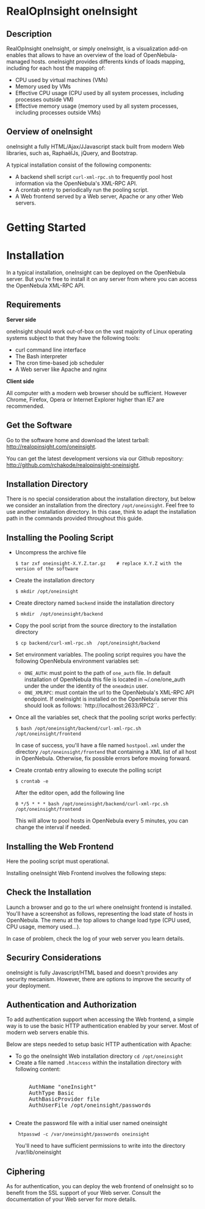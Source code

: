 RealOpInsight oneInsight
========================

Description
--------
RealOpInsight oneInsight, or simply oneInsight, is a visualization add-on enables that allows 
to have an overview of the load of OpenNebula-managed hosts. oneInsight provides differents 
kinds of loads mapping, including for each host the mapping of:

* CPU used by virtual machines (VMs)
* Memory used by VMs
* Effective CPU usage (CPU used by all system processes, including 
  processes outside VM)
* Effective memory usage (memory used by all system processes, including 
  processes outside VMs)

Oerview of oneInsight
---------------------
oneInsight a fully HTML/Ajax/JJavascript stack built from modern Web libraries, 
such as, RaphaëlJs, jQuery, and Bootstrap.

A typical installation consist of the following components:
 
* A backend shell script ``curl-xml-rpc.sh`` to frequently pool host information
  via the OpenNebula's XML-RPC API. 
* A crontab entry to periodically run the pooling script. 
* A Web frontend served by a Web server, Apache or any other Web servers. 


Getting Started
===============

Installation
============
In a typical installation, oneInsight can be deployed on the OpenNebula 
server. But you're free to install it on any server from where you can 
access the OpenNebula XML-RPC API.

Requirements
------------

**Server side**

oneInsight should work out-of-box on the vast majority of Linux operating systems 
subject to that they have the following tools:

  * curl command line interface
  * The Bash interpreter
  * The cron time-based job scheduler
  * A Web server like Apache and nginx 


**Client side**

All computer with a modern web browser should be sufficient. However Chrome, 
Firefox, Opera or Internet Explorer higher than IE7 are recommended.  


Get the Software
----------------
Go to the software home and download the latest tarball: 
http://realopinsight.com/oneinsight.

You can get the latest development versions via our Github repository: 
http://github.com/rchakode/realopinsight-oneinsight.

Installation Directory
----------------------
There is no special consideration about the installation directory, but below 
we consider an installation from the directory ``/opt/oneinsight``. Feel free to 
use another installation directory. In this case, think to adapt the installation 
path in the commands provided throughout this guide.

Installing the Pooling Script
-----------------------------

* Uncompress the archive file
 
    ``$ tar zxf oneinsight-X.Y.Z.tar.gz    # replace X.Y.Z with the version of the software``
 
* Create the installation directory

    ``$ mkdir /opt/oneinsight``

* Create directory named ``backend`` inside the installation directory
   
    ``$ mkdir  /opt/oneinsight/backend``

* Copy the pool script from the source directory to the installation directory

    ``$ cp backend/curl-xml-rpc.sh  /opt/oneinsight/backend``

* Set environment variables. The pooling script requires you have the following OpenNebula 
  environment variables set:
  
  * ``ONE_AUTH``: must point to the path of ``one_auth`` file. In default installation of 
     OpenNebula this file is located in ~/.one/one_auth under the under the identity of 
    the ``oneadmin`` user.  
  * ``ONE_XMLRPC``: must contain the url to the OpenNebula's XML-RPC API endpoint.
    If oneInsight is installed on the OpenNebula server this should look as follows: 
    `http://localhost:2633/RPC2``.

* Once all the variables set, check that the pooling script works perfectly:

    ``$ bash /opt/oneinsight/backend/curl-xml-rpc.sh /opt/oneinsight/frontend``

  In case of  success, you'll have a file named ``hostpool.xml`` under the directory
  ``/opt/oneinsight/frontend`` that containing a XML list of all host in OpenNebula. 
  Otherwise, fix possible errors before moving forward.

* Create crontab entry allowing to execute the polling script
   
    ``$ crontab -e`` 
   
    After the editor open, add the following line

     ``0 */5 * * * bash /opt/oneinsight/backend/curl-xml-rpc.sh /opt/oneinsight/frontend``
 
   This will allow to pool hosts in OpenNebula every 5 minutes, you can change the interval
   if needed.  


Installing the Web Frontend
---------------------------
Here the pooling script must operational. 

Installing oneInsight Web Frontend involves the following steps:


Check the Installation
----------------------
Launch a browser and go to the url where oneInsight frontend is installed. You'll have a screenshot
as follows, representing the load state of hosts in OpenNebula. The menu at the top allows to change 
load type (CPU used, CPU usage, memory used...).

In case of problem, check the log of your web server you learn details. 


Securiry Considerations
-----------------------
oneInsight is fully Javascript/HTML based and doesn't provides any security mecanism.
However, there are options to improve the security of your deployment.

Authentication and Authorization
--------------------------------
To add authentication support when accessing the Web frontend, a simple way is to 
use the basic HTTP authentication enabled by your server. Most of modern web servers
enable this. 

Below are steps needed to setup basic HTTP authentication with Apache:

* To go the oneInsight Web installation directory ``cd /opt/oneinsight``
* Create a file named ``.htaccess`` within the installation directory with following content:

<pre>
    <Location /opt/oneinsight>
       AuthName "oneInsight"
       AuthType Basic
       AuthBasicProvider file
       AuthUserFile /opt/oneinsight/passwords
    </Location>
</pre>

* Create the password file with a initial user named oneinsight
  ```
   htpasswd -c /var/oneinsight/passwords oneinsight
  ```
  You'll need to have sufficient permissions to write into the directory /var/lib/oneinsight

Ciphering
---------
As for authentication, you can deploy the web frontend of oneInsight so to benefit from the SSL support of your Web server. Consult the documentation of your Web server for more details. 

